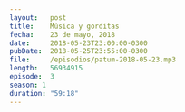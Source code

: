 ```yaml
---
layout:   post
title:    Música y gorditas
fecha:    23 de mayo, 2018
date:     2018-05-23T23:00:00-0300
pubDate:  2018-05-25T23:55:00-0300
file:     /episodios/patum-2018-05-23.mp3
length:   56934915
episode:  3
season: 1
duration: "59:18"
---
```

